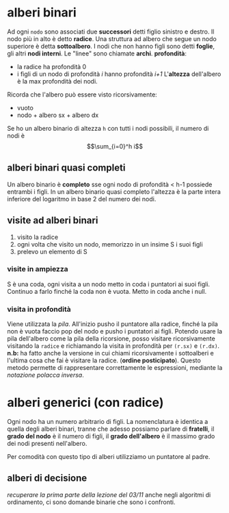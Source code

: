 # alberi binari
Ad ogni `nodo` sono associati due **successori** detti figlio sinistro e destro.
Il nodo più in alto è detto **radice**. Una struttura ad albero che 
segue un nodo superiore è detta **sottoalbero**. I nodi che non hanno
figli sono detti **foglie**, gli altri **nodi interni**. Le "linee" sono
chiamate **archi**.
**profondità**:
- la radice ha profondità 0
- i figli di un nodo di profondità *i* hanno profondità *i+1*
L'**altezza** dell'albero è la max profondità dei nodi.

Ricorda che l'albero può essere visto ricorsivamente:
- vuoto
- nodo + albero sx + albero dx 

Se ho un albero binario di altezza `h` con tutti i nodi possibili, il numero di nodi è $$\sum_{i=0}^h i$$

## alberi binari quasi completi
Un albero binario è **completo** sse ogni nodo di profondità < h-1 possiede entrambi i figli.
In un albero binario quasi completo l'altezza è la parte intera inferiore del logaritmo in base
2 del numero dei nodi. 

## visite ad alberi binari
1. visito la radice
2. ogni volta che visito un nodo, memorizzo in un insime S i suoi figli
3. prelevo un elemento di S

### visite in ampiezza 
S è una coda, ogni visita a un nodo metto in coda i puntatori ai suoi figli.
Continuo a farlo finché la coda non è vuota.
Metto in coda anche i null.

### visita in profondità 
Viene utilizzata la *pila*. All'inizio pusho il puntatore alla radice, 
finché la pila non è vuota faccio pop del nodo e pusho i puntatori ai figli.
Potendo usare la pila dell'albero come la pila della ricorsione, posso 
visitare ricorsivamente visitando la `radice` e richiamando la visita in 
profondità per `(r.sx)` e `(r.dx)`.
**n.b:** ha fatto anche la versione in cui chiami ricorsivamente i sottoalberi
e l'ultima cosa che fai è visitare la radice. (**ordine posticipato**).
Questo metodo permette di rappresentare correttamente le espressioni, 
mediante la *notazione polacca inversa*.


# alberi generici (con radice)
Ogni nodo ha un numero arbitrario di figli.
La nomenclatura è identica a quella degli alberi binari, tranne che adesso 
possiamo parlare di **fratelli**, il **grado del nodo** è il numero di figli,
il **grado dell'albero** è il massimo grado dei nodi presenti nell'albero.

Per comodità con questo tipo di alberi utilizziamo un puntatore al padre.


## alberi di decisione
*recuperare la prima parte della lezione del 03/11*
anche negli algoritmi di ordinamento, ci sono domande binarie che sono i confronti.

